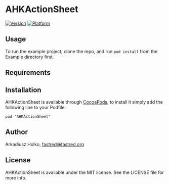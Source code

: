 # AHKActionSheet

[![Version](http://cocoapod-badges.herokuapp.com/v/AHKActionSheet/badge.png)](http://cocoadocs.org/docsets/AHKActionSheet)
[![Platform](http://cocoapod-badges.herokuapp.com/p/AHKActionSheet/badge.png)](http://cocoadocs.org/docsets/AHKActionSheet)

## Usage

To run the example project; clone the repo, and run `pod install` from the Example directory first.

## Requirements

## Installation

AHKActionSheet is available through [CocoaPods](http://cocoapods.org), to install
it simply add the following line to your Podfile:

    pod "AHKActionSheet"

## Author

Arkadiusz Holko, fastred@fastred.org

## License

AHKActionSheet is available under the MIT license. See the LICENSE file for more info.

